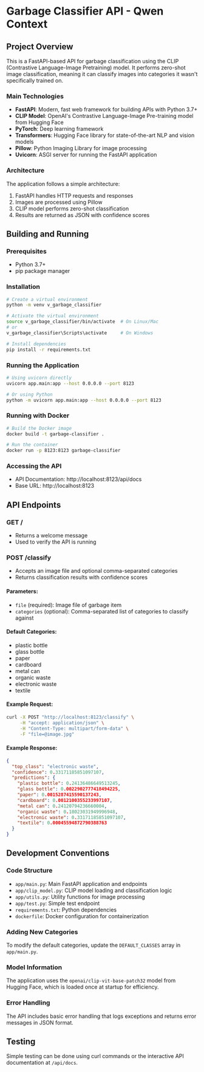 # Garbage Classifier API - Qwen Context

## Project Overview

This is a FastAPI-based API for garbage classification using the CLIP (Contrastive Language-Image Pretraining) model. It performs zero-shot image classification, meaning it can classify images into categories it wasn't specifically trained on.

### Main Technologies
- **FastAPI**: Modern, fast web framework for building APIs with Python 3.7+
- **CLIP Model**: OpenAI's Contrastive Language-Image Pre-training model from Hugging Face
- **PyTorch**: Deep learning framework
- **Transformers**: Hugging Face library for state-of-the-art NLP and vision models
- **Pillow**: Python Imaging Library for image processing
- **Uvicorn**: ASGI server for running the FastAPI application

### Architecture
The application follows a simple architecture:
1. FastAPI handles HTTP requests and responses
2. Images are processed using Pillow
3. CLIP model performs zero-shot classification
4. Results are returned as JSON with confidence scores

## Building and Running

### Prerequisites
- Python 3.7+
- pip package manager

### Installation
```bash
# Create a virtual environment
python -m venv v_garbage_classifier

# Activate the virtual environment
source v_garbage_classifier/bin/activate  # On Linux/Mac
# or
v_garbage_classifier\Scripts\activate     # On Windows

# Install dependencies
pip install -r requirements.txt
```

### Running the Application
```bash
# Using uvicorn directly
uvicorn app.main:app --host 0.0.0.0 --port 8123

# Or using Python
python -m uvicorn app.main:app --host 0.0.0.0 --port 8123
```

### Running with Docker
```bash
# Build the Docker image
docker build -t garbage-classifier .

# Run the container
docker run -p 8123:8123 garbage-classifier
```

### Accessing the API
- API Documentation: http://localhost:8123/api/docs
- Base URL: http://localhost:8123

## API Endpoints

### GET /
- Returns a welcome message
- Used to verify the API is running

### POST /classify
- Accepts an image file and optional comma-separated categories
- Returns classification results with confidence scores

#### Parameters:
- `file` (required): Image file of garbage item
- `categories` (optional): Comma-separated list of categories to classify against

#### Default Categories:
- plastic bottle
- glass bottle
- paper
- cardboard
- metal can
- organic waste
- electronic waste
- textile

#### Example Request:
```bash
curl -X POST "http://localhost:8123/classify" \
     -H "accept: application/json" \
     -H "Content-Type: multipart/form-data" \
     -F "file=@image.jpg"
```

#### Example Response:
```json
{
  "top_class": "electronic waste",
  "confidence": 0.33171185851097107,
  "predictions": {
    "plastic bottle": 0.24136486649513245,
    "glass bottle": 0.0022902777418494225,
    "paper": 0.0015287415590137243,
    "cardboard": 0.0012100355233997107,
    "metal can": 0.24120794236660004,
    "organic waste": 0.18023031949996948,
    "electronic waste": 0.33171185851097107,
    "textile": 0.00045594872790388763
  }
}
```

## Development Conventions

### Code Structure
- `app/main.py`: Main FastAPI application and endpoints
- `app/clip_model.py`: CLIP model loading and classification logic
- `app/utils.py`: Utility functions for image processing
- `app/test.py`: Simple test endpoint
- `requirements.txt`: Python dependencies
- `dockerfile`: Docker configuration for containerization

### Adding New Categories
To modify the default categories, update the `DEFAULT_CLASSES` array in `app/main.py`.

### Model Information
The application uses the `openai/clip-vit-base-patch32` model from Hugging Face, which is loaded once at startup for efficiency.

### Error Handling
The API includes basic error handling that logs exceptions and returns error messages in JSON format.

## Testing
Simple testing can be done using curl commands or the interactive API documentation at `/api/docs`.